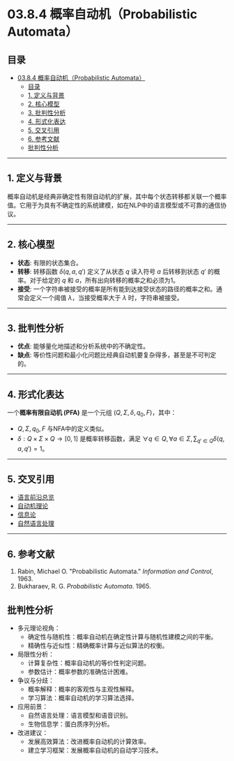 # 03.8.4 概率自动机（Probabilistic Automata）

## 目录

- [03.8.4 概率自动机（Probabilistic Automata）](#0384-概率自动机probabilistic-automata)
  - [目录](#目录)
  - [1. 定义与背景](#1-定义与背景)
  - [2. 核心模型](#2-核心模型)
  - [3. 批判性分析](#3-批判性分析)
  - [4. 形式化表达](#4-形式化表达)
  - [5. 交叉引用](#5-交叉引用)
  - [6. 参考文献](#6-参考文献)
  - [批判性分析](#批判性分析)

---

## 1. 定义与背景

概率自动机是经典非确定性有限自动机的扩展，其中每个状态转移都关联一个概率值。它用于为具有不确定性的系统建模，如在NLP中的语言模型或不可靠的通信协议。

---

## 2. 核心模型

- **状态**: 有限的状态集合。
- **转移**: 转移函数 $\delta(q, a, q')$ 定义了从状态 $q$ 读入符号 $a$ 后转移到状态 $q'$ 的概率。对于给定的 $q$ 和 $a$，所有出向转移的概率之和必须为1。
- **接受**: 一个字符串被接受的概率是所有能到达接受状态的路径的概率之和。通常会定义一个阈值 $\lambda$，当接受概率大于 $\lambda$ 时，字符串被接受。

---

## 3. 批判性分析

- **优点**: 能够量化地描述和分析系统中的不确定性。
- **缺点**: 等价性问题和最小化问题比经典自动机要复杂得多，甚至是不可判定的。

---

## 4. 形式化表达

一个**概率有限自动机 (PFA)** 是一个元组 $(Q, \Sigma, \delta, q_0, F)$，其中：

- $Q, \Sigma, q_0, F$ 与NFA中的定义类似。
- $\delta: Q \times \Sigma \times Q \to [0, 1]$ 是概率转移函数，满足 $\forall q \in Q, \forall a \in \Sigma, \sum_{q' \in Q} \delta(q, a, q') = 1$。

---

## 5. 交叉引用

- [语言前沿总览](README.md)
- [自动机理论](README.md)
- [信息论](README.md)
- [自然语言处理](../03.7.2_Natural_Language_Processing.md)

---

## 6. 参考文献

1. Rabin, Michael O. "Probabilistic Automata." *Information and Control*, 1963.
2. Bukharaev, R. G. *Probabilistic Automata*. 1965.

## 批判性分析

- 多元理论视角：
  - 确定性与随机性：概率自动机在确定性计算与随机性建模之间的平衡。
  - 精确性与近似性：精确概率计算与近似算法的权衡。
- 局限性分析：
  - 计算复杂性：概率自动机的等价性判定问题。
  - 参数估计：概率参数的准确估计困难。
- 争议与分歧：
  - 概率解释：概率的客观性与主观性解释。
  - 学习算法：概率自动机的学习算法选择。
- 应用前景：
  - 自然语言处理：语言模型和语音识别。
  - 生物信息学：蛋白质序列分析。
- 改进建议：
  - 发展高效算法：改进概率自动机的计算效率。
  - 建立学习框架：发展概率自动机的自动学习技术。
